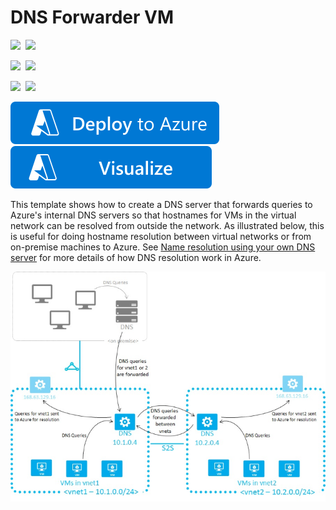 # DNS Forwarder VM

<IMG SRC="https://azurequickstartsservice.blob.core.windows.net/badges/301-dns-forwarder/PublicLastTestDate.svg" />&nbsp;
<IMG SRC="https://azurequickstartsservice.blob.core.windows.net/badges/301-dns-forwarder/PublicDeployment.svg" />&nbsp;

<IMG SRC="https://azurequickstartsservice.blob.core.windows.net/badges/301-dns-forwarder/FairfaxLastTestDate.svg" />&nbsp;
<IMG SRC="https://azurequickstartsservice.blob.core.windows.net/badges/301-dns-forwarder/FairfaxDeployment.svg" />&nbsp;

<IMG SRC="https://azurequickstartsservice.blob.core.windows.net/badges/301-dns-forwarder/BestPracticeResult.svg" />&nbsp;
<IMG SRC="https://azurequickstartsservice.blob.core.windows.net/badges/301-dns-forwarder/CredScanResult.svg" />&nbsp;

<a href="https://portal.azure.com/#create/Microsoft.Template/uri/https%3A%2F%2Fraw.githubusercontent.com%2FAzure%2Fazure-quickstart-templates%2Fmaster%2F301-dns-forwarder%2Fazuredeploy.json" target="_blank">
    <img src="https://raw.githubusercontent.com/Azure/azure-quickstart-templates/master/1-CONTRIBUTION-GUIDE/images/deploytoazure.svg"/>
</a>
<a href="http://armviz.io/#/?load=https%3A%2F%2Fraw.githubusercontent.com%2FAzure%2Fazure-quickstart-templates%2Fmaster%2F301-dns-forwarder%2Fazuredeploy.json" target="_blank">
    <img src="https://raw.githubusercontent.com/Azure/azure-quickstart-templates/master/1-CONTRIBUTION-GUIDE/images/visualizebutton.svg"/>
</a>

This template shows how to create a DNS server that forwards queries to Azure's internal DNS servers so that hostnames for VMs in the virtual network can be resolved from outside the network.  As illustrated below, this is useful for doing hostname resolution between virtual networks or from on-premise machines to Azure. See [Name resolution using your own DNS server](https://azure.microsoft.com/documentation/articles/virtual-networks-name-resolution-for-vms-and-role-instances/#name-resolution-using-your-own-dns-server) for more details of how DNS resolution work in Azure.

![Inter-vnet DNS](https://raw.githubusercontent.com/Azure/azure-quickstart-templates/master/301-dns-forwarder/images/inter-vnet-dns.png)

